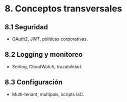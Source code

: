 # 8. Conceptos transversales

## 8.1 Seguridad
- OAuth2, JWT, políticas corporativas.

## 8.2 Logging y monitoreo
- Serilog, CloudWatch, trazabilidad.

## 8.3 Configuración
- Multi-tenant, multipaís, scripts IaC.
